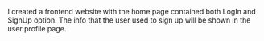 I created a frontend website with the home page contained both LogIn and SignUp option. The info that the user used to sign up will be shown in the user profile page. 
